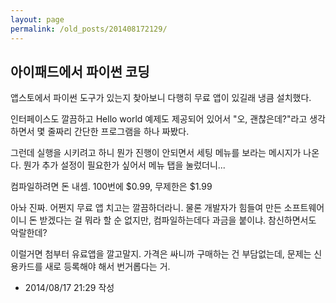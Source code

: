 ```yaml
---
layout: page
permalink: /old_posts/201408172129/
---
```


## 아이패드에서 파이썬 코딩

앱스토에서 파이썬 도구가 있는지 찾아보니 다행히 무료 앱이 있길래 냉큼 설치했다.

인터페이스도 깔끔하고 Hello world 예제도 제공되어 있어서 "오, 괜찮은데?"라고 생각하면서 몇 줄짜리 간단한 프로그램을 하나 짜봤다.

그런데 실행을 시키려고 하니 뭔가 진행이 안되면서 세팅 메뉴를 보라는 메시지가 나온다. 뭔가 추가 설정이 필요한가 싶어서 메뉴 탭을 눌렀더니...



컴파일하려면 돈 내셈. 100번에 $0.99, 무제한은 $1.99



아놔 진짜. 어쩐지 무료 앱 치고는 깔끔하더라니. 물론 개발자가 힘들여 만든 소프트웨어이니 돈 받겠다는 걸 뭐라 할 순 없지만, 컴파일하는데다 과금을 붙이냐. 참신하면서도 악랄한데?

이럴거면 첨부터 유료앱을 깔고말지. 가격은 싸니까 구매하는 건 부담없는데, 문제는 신용카드를 새로 등록해야 해서 번거롭다는 거.
       


- 2014/08/17 21:29 작성